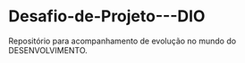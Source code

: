# Desafio-de-Projeto---DIO
Repositório para acompanhamento de evolução no mundo do DESENVOLVIMENTO.
